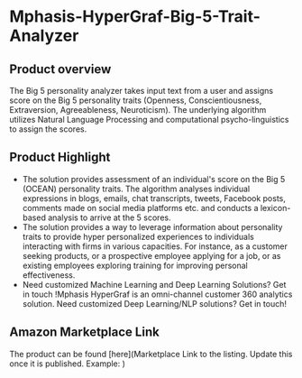 # Mphasis-HyperGraf-Big-5-Trait-Analyzer

## Product overview

The Big 5 personality analyzer takes input text from a user and assigns score on the Big 5 personality traits (Openness, Conscientiousness, Extraversion, Agreeableness, Neuroticism). The underlying algorithm utilizes Natural Language Processing and computational psycho-linguistics to assign the scores.

## Product Highlight 

* The solution provides assessment of an individual's score on the Big 5 (OCEAN) personality traits. The algorithm analyses individual expressions in blogs, emails, chat transcripts, tweets, Facebook posts, comments made on social media platforms etc. and conducts a lexicon-based analysis to arrive at the 5 scores.
* The solution provides a way to leverage information about personality traits to provide hyper personalized experiences to individuals interacting with firms in various capacities. For instance, as a customer seeking products, or a prospective employee applying for a job, or as existing employees exploring training for improving personal effectiveness.
* Need customized Machine Learning and Deep Learning Solutions? Get in touch !Mphasis HyperGraf is an omni-channel customer 360 analytics solution. Need customized Deep Learning/NLP solutions? Get in touch!

## Amazon Marketplace Link
The product can be found [here](Marketplace Link to the listing. Update this once it is published. Example: )
